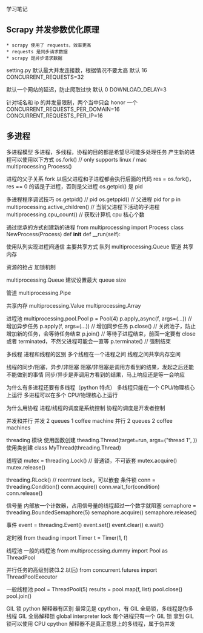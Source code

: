 学习笔记

## Scrapy 并发参数优化原理
	* scrapy 使用了 requests，效率更高
	* requests 是同步请求数据
	* scrapy 是异步请求数据

setting.py
默认最大并发连接数，根据情况不要太高 默认 16
CONCURRENT_REQUESTS=32

默认一个网站的延迟，防止爬取过快 默认 0
DOWNLOAD_DELAY=3

针对域名和 ip 的并发量限制，两个当中只会 honor 一个
CONCURRENT_REQUESTS_PER_DOMAIN=16
CONCURRENT_REQUESTS_PER_IP=16

## 多进程
多进程模型
多进程，多线程，协程的目的都是希望尽可能多处理任务
产生新的进程可以使用以下方式
os.fork()    // only supports linux / mac
multiprocessing.Process()

进程的父子关系
fork 以后父进程和子进程都会执行后面的代码
res = os.fork()，res == 0 的话是子进程，否则是父进程
os.getpid() 是 pid

多进程程序调试技巧
os.getpid() // pid
os.getppid() // 父进程 pid
for p in multiprocessing.active_children() // 当前父进程下活动的子进程
multiprocessing.cpu_count()  // 获取计算机 cpu 核心个数

通过继承的方式创建新的进程
from multiprocessing import Process
class NewProcess(Process)
    def __init__
    def __run(self):

使用队列实现进程间通信
主要共享方式
队列 multiprocessing.Queue
管道
共享内存

资源的抢占
加锁机制

multiprocessing.Queue
建议设置最大 queue size

管道
multiprocessing.Pipe

共享内存
multiprocessing.Value
multiprocessing.Array

进程池
multiprocessing.pool.Pool
p = Pool(4)
p.apply_async(f, args=(...)) // 增加异步任务
p.apply(f, args=(...)) // 增加同步任务
p.close() // 关闭池子，防止增加新的任务，会等待任务结束
p.join() // 等待子进程结束，前面一定要有 close 或者 terminated，不然父进程可能会一直等
p.terminate() // 强制结束

多线程
进程和线程的区别
多个线程在一个进程之间
线程之间共享内存空间

线程的同步/阻塞，异步/非阻塞
阻塞/非阻塞是调用方看到的结果，发起之后还能不能做别的事情
同步/异步是非调用方看到的结果，马上响应还是等一会响应

为什么有多进程还要有多线程（python 特点）
多线程只能在一个 CPU/物理核心 上运行
多进程可以在多个 CPU/物理核心上运行

为什么用协程
进程/线程的调度是系统控制
协程的调度是开发者控制

并发和并行
并发 2 queues 1 coffee machine
并行 2 queues 2 coffee machines

threading 模块
使用函数创建
theading.Thread(target=run, args=("thread 1", ))
使用类创建
class MyThread(threading.Thread)

线程锁
mutex = threading.Lock()    // 普通锁，不可嵌套
mutex.acquire()
mutex.release()

threading.RLock()    // reentrant lock，可以嵌套
条件锁
conn = threading.Condition()
conn.acquire()
conn.wait_for(condition)
conn.release()

信号量
内部放一个计数器，占用信号量的线程超过一个数字就阻塞
semaphore = threading.BoundedSemaphore(5)
semaphore.acquire()
semaphore.release()

事件
event = threading.Event()
event.set()
event.clear()
e.wait()

定时器
from theading import Timer
t = Timer(1, f)

线程池
一般的线程池
from multiprocessing.dummy import Pool as ThreadPool

并行任务的高级封装(3.2 以后)
from concurrent.futures import ThreadPoolExecutor

一般线程池
pool = ThreadPool(5)
results = pool.map(f, list)
pool.close()
pool.join()

GIL 锁
python 解释器有区别
最常见是 cpython，有 GIL 全局锁，多线程是伪多线程
GIL 全局解释锁 global interpreter lock
每个进程只有一个 GIL 锁
拿到 GIL 锁可以使用 CPU
cpython 解释器不是真正意思上的多线程，属于伪并发